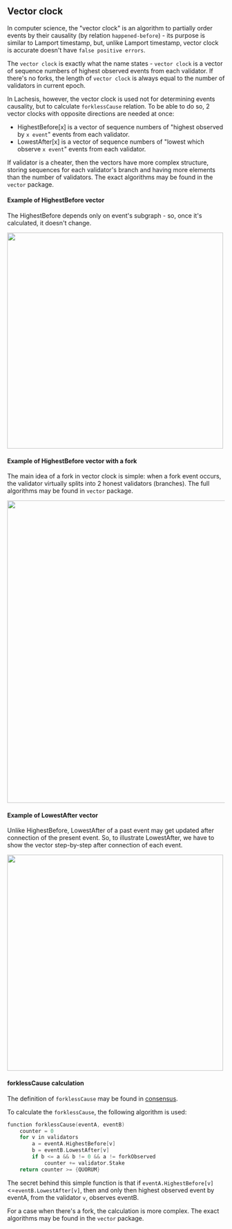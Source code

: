 
## Vector clock

In computer science, the "vector clock" is an algorithm to partially order events by their
causality (by relation ```happened-before```) - its purpose is similar to Lamport timestamp,
but, unlike Lamport timestamp, vector clock is accurate doesn't have ```false positive errors```.

The ```vector clock``` is exactly what the name states - ```vector clock```
is a vector of sequence numbers of highest observed events from each validator.
If there's no forks, the length of ```vector clock``` is always equal to the number
of validators in current epoch.

In Lachesis, however, the vector clock is used not for determining events causality, but to
calculate ```forklessCause``` relation. To be able to do so, 2 vector clocks with
opposite directions are needed at once:
- HighestBefore[x] is a vector of sequence numbers of
"highest observed by ```x event```" events from each validator.
- LowestAfter[x] is a vector of sequence numbers of
"lowest which observe ```x event```" events from each validator.

If validator is a cheater, then the vectors have more complex structure, storing
sequences for each validator's branch and having more elements than the number of validators.
The exact algorithms may be found in the ```vector``` package.

#### Example of HighestBefore vector
The HighestBefore depends only on event's subgraph -
so, once it's calculated, it doesn't change.

<img src="./images/vector_clock_highest_before.png" width="500px" >

#### Example of HighestBefore vector with a fork

The main idea of a fork in vector clock is simple: when a fork event occurs,
the validator virtually splits into 2 honest validators (branches).
The full algorithms may be found in ```vector``` package.

<img src="./images/vector_clock_fork.png" width="700px">

#### Example of LowestAfter vector

Unlike HighestBefore, LowestAfter of a past event may
get updated after connection of the present event.
So, to illustrate LowestAfter, we have to show the
vector step-by-step after connection of each event.

<img src="./images/vector_clock_lowest_after.png" width="500px">

#### forklessCause calculation
The definition of ```forklessCause``` may be found in [consensus](abft_consensus.md).

To calculate the ```forklessCause```, the following algorithm is used:
```go
function forklessCause(eventA, eventB)
    counter = 0
    for v in validators
        a = eventA.HighestBefore[v]
        b = eventB.LowestAfter[v]
        if b <= a && b != 0 && a != forkObserved
            counter += validator.Stake
    return counter >= {QUORUM}
```

The secret behind this simple function is that if
```eventA.HighestBefore[v]```<=```eventB.LowestAfter[v]```, then and only then
highest observed event by eventA, from the validator ```v```, observes eventB.

For a case when there's a fork, the calculation is more complex. The exact algorithms may be found
in the ```vector``` package.
